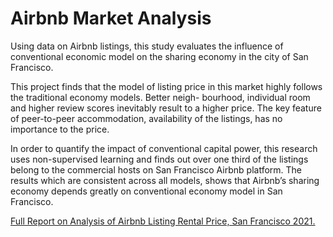 # Airbnb Market Analysis

Using data on Airbnb listings, this study evaluates the influence of conventional economic
model on the sharing economy in the city of San Francisco. 

This project finds that the model
of listing price in this market highly follows the traditional economy models. Better neigh-
bourhood, individual room and higher review scores inevitably result to a higher price. The
key feature of peer-to-peer accommodation, availability of the listings, has no importance to
the price. 

In order to quantify the impact of conventional capital power, this research uses
non-supervised learning and finds out over one third of the listings belong to the commercial
hosts on San Francisco Airbnb platform. The results which are consistent across all models,
shows that Airbnb’s sharing economy depends greatly on conventional economy model in
San Francisco.

[Full Report on Analysis of Airbnb Listing Rental Price, San Francisco 2021.](./SF_Airbnb.pdf)
